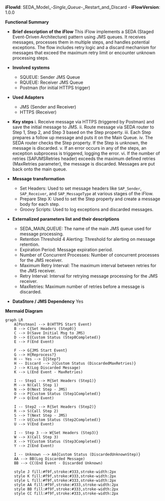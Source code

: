 **iFlowId**: SEDA_Model_-_Single_Queue_-_Restart_and_Discard - **iFlowVersion**: 1.0.0

**Functional Summary**

- **Brief description of the iFlow**
This iFlow implements a SEDA (Staged Event-Driven Architecture) pattern using JMS queues. It receives messages, processes them in multiple steps, and handles potential exceptions. The flow includes retry logic and a discard mechanism for messages that exceed the maximum retry limit or encounter unknown processing steps.

- **Involved systems**
    - SQUEUE: Sender JMS Queue
    - RQUEUE: Receiver JMS Queue
    - Postman (for initial HTTPS trigger)

- **Used Adapters**
    - JMS (Sender and Receiver)
    - HTTPS (Receiver)

- **Key steps**
    i.  Receive message via HTTPS (triggered by Postman) and save the initial message to JMS.
    ii. Route message via SEDA router to Step 1, Step 2, and Step 3 based on the Step property.
    iii. Each Step prepares a follow up message and puts it on the Main Queue.
    iv. The SEDA router checks the Step property. If the Step is unknown, the message is discarded.
    v.  If an error occurs in any of the steps, an exception subprocess is triggered, logging the error.
    vi. If the number of retries (SAPJMSRetries header) exceeds the maximum defined retries (MaxRetries parameter), the message is discarded. Messages are put back onto the main queue.

- **Message transformation**
    - Set Headers: Used to set message headers like `SAP_Sender`, `SAP_Receiver`, and `SAP_MessageType` at various stages of the iFlow.
    - Prepare Step X: Used to set the Step property and create a message body for each step.
    - Groovy Scripts: Used to log exceptions and discarded messages.

- **Externalized parameters list and their descriptions**
    - SEDA_MAIN_QUEUE: The name of the main JMS queue used for message processing.
    - Retention Threshold 4 Alerting: Threshold for alerting on message retention.
    - Expiration Period: Message expiration period.
    - Number of Concurrent Processes: Number of concurrent processes for the JMS receiver.
    - Maximum Retry Interval: The maximum interval between retries for the JMS receiver.
    - Retry Interval: Interval for retrying message processing for the JMS receiver.
    - MaxRetries: Maximum number of retries before a message is discarded.

- **DataStore / JMS Dependency**
Yes

**Mermaid Diagram**

```mermaid
graph LR
    A[Postman] --> B(HTTPS Start Event)
    B --> C{Set Headers (Step0)}
    C --> D(Save Initial Msg to JMS)
    D --> E{Custom Status (Step0Completed)}
    E --> F(End Event)

    F --> G{JMS Start Event}
    G --> H{Reprocess?}
    H -- Yes --> I{Step?}
    H -- Discard --> J{Custom Status (DiscardedMaxRetries)}
    J --> K(Log Discarded Message)
    K --> L(End Event - MaxRetries)

    I -- Step1 --> M{Set Headers (Step1)}
    M --> N(Call Step 1)
    N --> O(Next Step - JMS)
    O --> P{Custom Status (Step1Completed)}
    P --> Q(End Event)

    I -- Step2 --> R{Set Headers (Step2)}
    R --> S(Call Step 2)
    S --> T(Next Step - JMS)
    T --> U{Custom Status (Step2Completed)}
    U --> V(End Event)

    I -- Step 3 --> W{Set Headers (Step3)}
    W --> X(Call Step 3)
    X --> Y{Custom Status (Step3Completed)}
    Y --> Z(End Event)

    I -- Unknown --> AA{Custom Status (DiscardedUnknownStep)}
    AA --> BB(Log Discarded Message)
    BB --> CC(End Event - Discarded Unknown)

    style J fill:#f9f,stroke:#333,stroke-width:2px
    style K fill:#f9f,stroke:#333,stroke-width:2px
    style L fill:#f9f,stroke:#333,stroke-width:2px
    style AA fill:#f9f,stroke:#333,stroke-width:2px
    style BB fill:#f9f,stroke:#333,stroke-width:2px
    style CC fill:#f9f,stroke:#333,stroke-width:2px
```